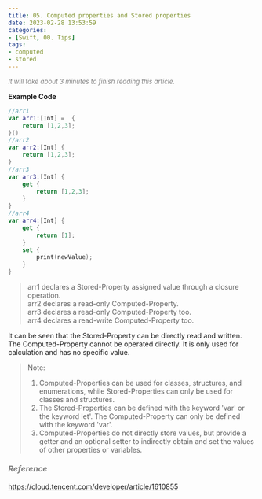 ```yaml
---
title: 05. Computed properties and Stored properties
date: 2023-02-28 13:53:59
categories: 
- [Swift, 00. Tips]
tags:
- computed
- stored
---
```


<font color=gray size=2>*It will take about 3 minutes to finish reading this article.*</font>

<strong> Example Code </strong>
```Swift 
//arr1
var arr1:[Int] =  {
    return [1,2,3];
}()
//arr2
var arr2:[Int] {
    return [1,2,3];
}
//arr3
var arr3:[Int] {
    get {
        return [1,2,3];
    }
}
//arr4
var arr4:[Int] {
    get {
        return [1];
    }
    set {
        print(newValue);
    }
}
```
> arr1 declares a Stored-Property assigned value through a closure operation.    
> arr2 declares a read-only Computed-Property.    
> arr3 declares a read-only Computed-Property too.    
> arr4 declares a read-write Computed-Property too.

It can be seen that the Stored-Property can be directly read and written. The Computed-Property cannot be operated directly. It is only used for calculation and has no specific value.

> Note:
> 1. Computed-Properties can be used for classes, structures, and enumerations, while Stored-Properties can only be used for classes and structures.    
> 2. The Stored-Properties can be defined with the keyword 'var' or the keyword let'. The Computed-Property can only be defined with the keyword 'var'.   
> 3. Computed-Properties do not directly store values, but provide a getter and an optional setter to indirectly obtain and set the values of other properties or variables.

 
#### <font size=3 color=gray>*Reference*</font>
<https://cloud.tencent.com/developer/article/1610855>  
